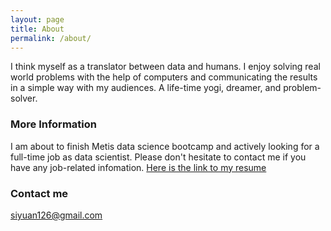 ```yaml
---
layout: page
title: About
permalink: /about/
---
```


I think myself as a translator between data and humans. I enjoy solving real world problems with the help of computers and communicating the results in a simple way with my audiences. A life-time yogi, dreamer, and problem-solver. 

### More Information

I am about to finish Metis data science bootcamp and actively looking for a full-time job as data scientist. Please don't hesitate to contact me if you have any job-related infomation. [Here is the link to my resume](https://resume.creddle.io/embed/hviigv6oy03)

### Contact me

[siyuan126@gmail.com](mailto:email@domain.com)
